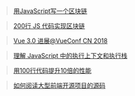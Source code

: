 > [用JavaScript写一个区块链](https://juejin.im/post/5aa7fd546fb9a028cc60e747)

> [200行 JS 代码实现区块链](https://zhuanlan.zhihu.com/p/34827027)

> [Vue 3.0 进展@VueConf CN 2018 ](https://www.youtube.com/watch?v=a4N1Sz_Y5Pg)

> [理解 JavaScript 中的执行上下文和执行栈](https://juejin.im/post/5ba32171f265da0ab719a6d7)

> [用100行代码提升10倍的性能](https://juejin.im/post/5bec223f5188250c102116b5)

> [如何阅读大型前端开源项目的源码](https://juejin.im/post/5afe3735518825426539afce)

